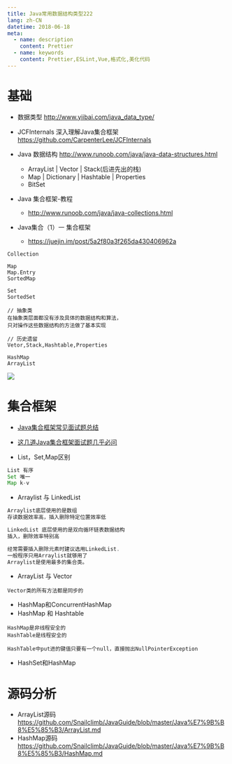 ```yaml
---
title: Java常用数据结构类型222
lang: zh-CN
datetime: 2018-06-18
meta:
  - name: description
    content: Prettier 
  - name: keywords
    content: Prettier,ESLint,Vue,格式化,美化代码
---
```


<!-- more -->

# 基础

- 数据类型 <http://www.yiibai.com/java_data_type/>
- JCFInternals 深入理解Java集合框架 https://github.com/CarpenterLee/JCFInternals
- Java 数据结构 <http://www.runoob.com/java/java-data-structures.html>

  - ArrayList | Vector | Stack(后进先出的栈)
  - Map | Dictionary | Hashtable | Properties
  - BitSet

- Java 集合框架-教程
  - <http://www.runoob.com/java/java-collections.html>
- Java集合（1）一 集合框架
    - https://juejin.im/post/5a2f80a3f265da430406962a

```
Collection

Map 
Map.Entry 
SortedMap

Set
SortedSet

// 抽象类
在抽象类层面都没有涉及具体的数据结构和算法，
只对操作这些数据结构的方法做了基本实现

// 历史遗留
Vetor,Stack,Hashtable,Properties

HashMap 
ArrayList
```

![](http://www.runoob.com/wp-content/uploads/2014/01/java-coll.png)

# 集合框架

- [Java集合框架常见面试题总结](https://github.com/Snailclimb/JavaGuide/blob/master/Java%E7%9B%B8%E5%85%B3/Java%E9%9B%86%E5%90%88%E6%A1%86%E6%9E%B6%E5%B8%B8%E8%A7%81%E9%9D%A2%E8%AF%95%E9%A2%98%E6%80%BB%E7%BB%93.md)

- [这几道Java集合框架面试题几乎必问](https://github.com/Snailclimb/JavaGuide/blob/master/Java%E7%9B%B8%E5%85%B3/%E8%BF%99%E5%87%A0%E9%81%93Java%E9%9B%86%E5%90%88%E6%A1%86%E6%9E%B6%E9%9D%A2%E8%AF%95%E9%A2%98%E5%87%A0%E4%B9%8E%E5%BF%85%E9%97%AE.md)

- List，Set,Map区别

```jsx
List 有序
Set 唯一
Map k-v
```

- Arraylist 与 LinkedList 

```jsx
Arraylist底层使用的是数组
存读数据效率高，插入删除特定位置效率低

LinkedList 底层使用的是双向循环链表数据结构
插入，删除效率特别高

经常需要插入删除元素时建议选用LinkedList.
一般程序只用Arraylist就够用了 
Arraylist是使用最多的集合类。
```

- ArrayList 与 Vector 

```
Vector类的所有方法都是同步的
```

- HashMap和ConcurrentHashMap
- HashMap 和 Hashtable 

```
HashMap是非线程安全的
HashTable是线程安全的

HashTable中put进的键值只要有一个null，直接抛出NullPointerException
```

- HashSet和HashMap

# 源码分析 

- ArrayList源码 https://github.com/Snailclimb/JavaGuide/blob/master/Java%E7%9B%B8%E5%85%B3/ArrayList.md
- HashMap源码 https://github.com/Snailclimb/JavaGuide/blob/master/Java%E7%9B%B8%E5%85%B3/HashMap.md
